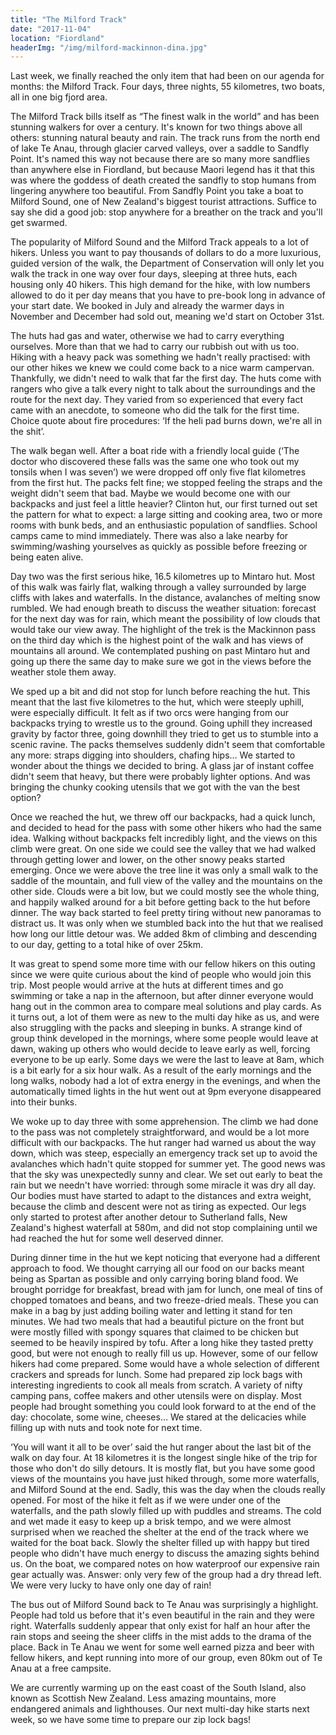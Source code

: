 ```yaml
---
title: "The Milford Track"
date: "2017-11-04"
location: "Fiordland"
headerImg: "/img/milford-mackinnon-dina.jpg"
---
```


Last week, we finally reached the only item that had been on our agenda for months: the Milford Track. Four days, three nights, 55 kilometres, two boats, all in one big fjord area.

The Milford Track bills itself as “The finest walk in the world” and has been stunning walkers for over a century. It's known for two things above all others: stunning natural beauty and rain. The track runs from the north end of lake Te Anau, through glacier carved valleys, over a saddle to Sandfly Point. It's named this way not because there are so many more sandflies than anywhere else in Fiordland, but because Maori legend has it that this was where the goddess of death created the sandfly to stop humans from lingering anywhere too beautiful. From Sandfly Point you take a boat to Milford Sound, one of New Zealand's biggest tourist attractions. Suffice to say she did a good job: stop anywhere for a breather on the track and you'll get swarmed.

The popularity of Milford Sound and the Milford Track appeals to a lot of hikers. Unless you want to pay thousands of dollars to do a more luxurious, guided version of the walk, the Department of Conservation will only let you walk the track in one way over four days, sleeping at three huts, each housing only 40 hikers. This high demand for the hike, with low numbers allowed to do it per day means that you have to pre-book long in advance of your start date. We booked in July and already the warmer days in November and December had sold out, meaning we'd start on October 31st.

<div><map route="/route/milford.json" type="article" layer="terrain"></map></div>

The huts had gas and water, otherwise we had to carry everything ourselves. More than that we had to carry our rubbish out with us too. Hiking with a heavy pack was something we hadn't really practised: with our other hikes we knew we could come back to a nice warm campervan. Thankfully, we didn't need to walk that far the first day. The huts come with rangers who give a talk every night to talk about the surroundings and the route for the next day. They varied from so experienced that every fact came with an anecdote, to someone who did the talk for the first time. Choice quote about fire procedures: ‘If the heli pad burns down, we're all in the shit’. 

The walk began well. After a boat ride with a friendly local guide (‘The doctor who discovered these falls was the same one who took out my tonsils when I was seven’) we were dropped off only five flat kilometres from the first hut. The packs felt fine; we stopped feeling the straps and the weight didn't seem that bad. Maybe we would become one with our backpacks and just feel a little heavier? Clinton hut, our first turned out set the pattern for what to expect: a large sitting and cooking area, two or more rooms with bunk beds, and an enthusiastic population of sandflies. School camps came to mind immediately. There was also a lake nearby for swimming/washing yourselves as quickly as possible before freezing or being eaten alive.

<div><photo url="/img/milford-waterfalls.jpg"></photo></div>

Day two was the first serious hike, 16.5 kilometres up to Mintaro hut. Most of this walk was fairly flat, walking through a valley surrounded by large cliffs with lakes and waterfalls. In the distance, avalanches of melting snow rumbled. We had enough breath to discuss the weather situation: forecast for the next day was for rain, which meant the possibility of low clouds that would take our view away. The highlight of the trek is the Mackinnon pass on the third day which is the highest point of the walk and has views of mountains all around. We contemplated pushing on past Mintaro hut and going up there the same day to make sure we got in the views before the weather stole them away. 

We sped up a bit and did not stop for lunch before reaching the hut. This meant that the last five kilometres to the hut, which were steeply uphill, were especially difficult. It felt as if two orcs were hanging from our backpacks trying to wrestle us to the ground. Going uphill they increased gravity by factor three, going downhill they tried to get us to stumble into a scenic ravine. The packs themselves suddenly didn't seem that comfortable any more: straps digging into shoulders, chafing hips… We started to wonder about the things we decided to bring. A glass jar of instant coffee didn't seem that heavy, but there were probably lighter options. And was bringing the chunky cooking utensils that we got with the van the best option?

<div><photo url="/img/milford-valley-dina.jpg" fullwidth="true"></photo></div>

Once we reached the hut, we threw off our backpacks, had a quick lunch, and decided to head for the pass with some other hikers who had the same idea. Walking without backpacks felt incredibly light, and the views on this climb were great. On one side we could see the valley that we had walked through getting lower and lower, on the other snowy peaks started emerging. Once we were above the tree line it was only a small walk to the saddle of the mountain, and full view of the valley and the mountains on the other side. Clouds were a bit low, but we could mostly see the whole thing, and happily walked around for a bit before getting back to the hut before dinner. The way back started to feel pretty tiring without new panoramas to distract us. It was only when we stumbled back into the hut that we realised how long our little detour was. We added 8km of climbing and descending to our day, getting to a total hike of over 25km.

It was great to spend some more time with our fellow hikers on this outing since we were quite curious about the kind of people who would join this trip. Most people would arrive at the huts at different times and go swimming or take a nap in the afternoon, but after dinner everyone would hang out in the common area to compare meal solutions and play cards.  As it turns out, a lot of them were as new to the multi day hike as us, and were also struggling with the packs and sleeping in bunks. A strange kind of group think developed in the mornings, where some people would leave at dawn, waking up others who would decide to leave early as well, forcing everyone to be up early. Some days we were the last to leave at 8am, which is a bit early for a six hour walk. As a result of the early mornings and the long walks, nobody had a lot of extra energy in the evenings, and when the automatically timed lights in the hut went out at 9pm everyone disappeared into their bunks.

<div><photo url="/img/milford-mackinnon-toilet.jpg" caption="The outhouse at the top of Mackinnon pass. Possibly the most scenic toilet in the world"></photo></div>

We woke up to day three with some apprehension. The climb we had done to the pass was not completely straightforward, and would be a lot more difficult with our backpacks. The hut ranger had warned us about the way down, which was steep, especially an emergency track set up to avoid the avalanches which hadn't quite stopped for summer yet. The good news was that the sky was unexpectedly sunny and clear. We set out early to beat the rain but we needn't have worried: through some miracle it was dry all day. Our bodies must have started to adapt to the distances and extra weight, because the climb and descent were not as tiring as expected. Our legs only started to protest after another detour to Sutherland falls, New Zealand's highest waterfall at 580m, and did not stop complaining until we had reached the hut for some well deserved dinner.

During dinner time in the hut we kept noticing that everyone had a different approach to food. We thought carrying all our food on our backs meant being as Spartan as possible and only carrying boring bland food. We brought porridge for breakfast, bread with jam for lunch, one meal of tins of chopped tomatoes and beans, and two freeze-dried meals. These you can make in a bag by just adding boiling water and letting it stand for ten minutes. We had two meals that had a beautiful picture on the front but were mostly filled with spongy squares that claimed to be chicken but seemed to be heavily inspired by tofu. After a long hike they tasted pretty good, but were not enough to really fill us up. However, some of our fellow hikers had come prepared. Some would have a whole selection of different crackers and spreads for lunch. Some had prepared zip lock bags with interesting ingredients to cook all meals from scratch. A variety of nifty camping pans, coffee makers and other utensils were on display. Most people had brought something you could look forward to at the end of the day: chocolate, some wine, cheeses… We stared at the delicacies while filling up with nuts and took note for next time.

<div><photo url="/img/milford-mackinnon.jpg" fullwidth="true"></photo></div>

‘You will want it all to be over’ said the hut ranger about the last bit of the walk on day four. At 18 kilometres it is the longest single hike of the trip for those who don't do silly detours. It is mostly flat, but you have some good views of the mountains you have just hiked through, some more waterfalls, and Milford Sound at the end. Sadly, this was the day when the clouds really opened. For most of the hike it felt as if we were under one of the waterfalls, and the path slowly filled up with puddles and streams. The cold and wet made it easy to keep up a brisk tempo, and we were almost surprised when we reached the shelter at the end of the track where we waited for the boat back. Slowly the shelter filled up with happy but tired people who didn't have much energy to discuss the amazing sights behind us. On the boat, we compared notes on how waterproof our expensive rain gear actually was. Answer: only very few of the group had a dry thread left. We were very lucky to have only one day of rain!

The bus out of Milford Sound back to Te Anau was surprisingly a highlight. People had told us before that it's even beautiful in the rain and they were right. Waterfalls suddenly appear that only exist for half an hour after the rain stops and seeing the sheer cliffs in the mist adds to the drama of the place. Back in Te Anau we went for some well earned pizza and beer with fellow hikers, and kept running into more of our group, even 80km out of Te Anau at a free campsite.

<div><photo url="/img/milford-sound-road.jpg" caption="The road out of Milford Sound in the mist"></photo></div>

We are currently warming up on the east coast of the South Island, also known as Scottish New Zealand. Less amazing mountains, more endangered animals and lighthouses. Our next multi-day hike starts next week, so we have some time to prepare our zip lock bags!